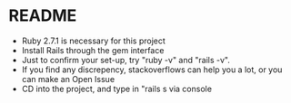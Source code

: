 # README


* Ruby 2.7.1 is necessary for this project
* Install Rails through the gem interface
* Just to confirm your set-up, try "ruby -v" and "rails -v".
* If you find any discrepency, stackoverflows can help you a lot, or you can make an Open Issue
* CD into the project, and type in "rails s via console
